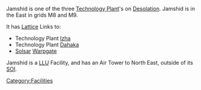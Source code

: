 Jamshid is one of the three [Technology
Plant](../locations/Technology_Plant.md)'s on
[Desolation](../locations/Desolation.md). Jamshid is in the East in grids M8
and M9.

It has [Lattice](../Lattice.md) Links to:

- Technology Plant [Izha](facilities/Izha.md)
- Technology Plant [Dahaka](Dahaka.md)
- [Solsar](../locations/Solsar.md) [Warpgate](../locations/Warpgate.md)

Jamshid is a [LLU](../Lattice_Logic_Unit.md) Facility, and has an Air Tower to
North East, outside of its [SOI](../locations/Sphere_of_Influence.md).

[Category:Facilities](Category:Facilities.md)
